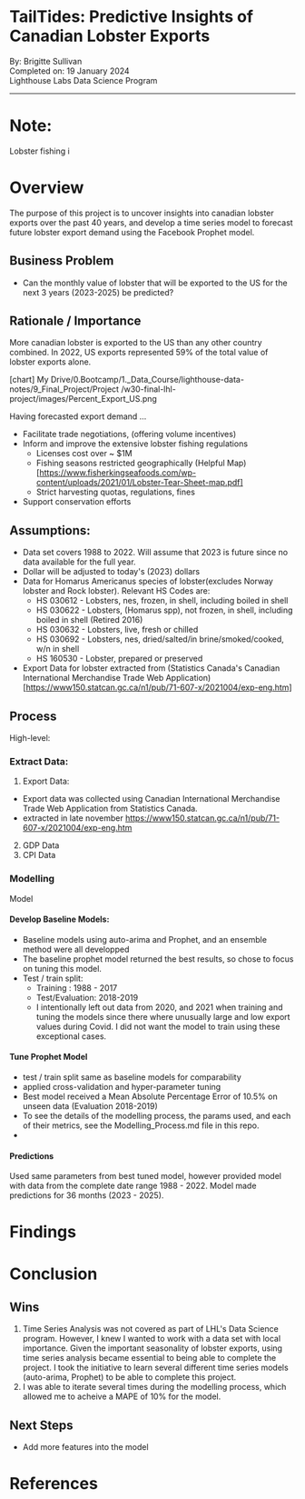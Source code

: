 # TailTides: Predictive Insights of Canadian Lobster Exports

By: Brigitte Sullivan</br>
Completed on:  19 January 2024 </br>
Lighthouse Labs Data Science Program</br>

----
# Note:
Lobster fishing i

# Overview

The purpose of this project is to uncover insights into canadian lobster exports over the past 40 years, and develop a time series model to forecast future lobster export demand using the Facebook Prophet model. 

## Business Problem
* Can the monthly value of lobster that will be exported to the US for the next 3 years (2023-2025) be predicted?

## Rationale / Importance

More canadian lobster is exported to the US than any other country combined. In 2022, US exports represented 59% of the total value of lobster exports alone. 

[chart]
My Drive/0.Bootcamp/1._Data_Course/lighthouse-data-notes/9_Final_Project/Project /w30-final-lhl-project/images/Percent_Export_US.png


Having forecasted export demand …
* Facilitate trade negotiations, (offering volume incentives)
* Inform and improve the extensive lobster fishing regulations 
    * Licenses cost over ~ $1M 
    * Fishing seasons restricted geographically (Helpful Map)[https://www.fisherkingseafoods.com/wp-content/uploads/2021/01/Lobster-Tear-Sheet-map.pdf]
    * Strict harvesting quotas, regulations, fines
* Support conservation efforts


## Assumptions:
* Data set covers 1988 to 2022. Will assume that 2023 is future since no data available for the full year.
* Dollar will be adjusted to today's (2023) dollars
* Data for Homarus Americanus species of lobster(excludes Norway lobster and Rock lobster). Relevant HS Codes are: 
    * HS 030612 - Lobsters, nes, frozen, in shell, including boiled in shell
    * HS 030622 - Lobsters, (Homarus spp), not frozen, in shell, including boiled in shell (Retired 2016)
    * HS 030632 - Lobsters, live, fresh or chilled
    * HS 030692 - Lobsters, nes, dried/salted/in brine/smoked/cooked, w/n in shell 
    * HS 160530 - Lobster, prepared or preserved
* Export Data for lobster extracted from (Statistics Canada's Canadian International Merchandise Trade Web Application)[https://www150.statcan.gc.ca/n1/pub/71-607-x/2021004/exp-eng.htm]

## Process

High-level:

### Extract Data:

1. Export Data: 
* Export data was collected using Canadian International Merchandise Trade Web Application from Statistics Canada.
* extracted in late november 
https://www150.statcan.gc.ca/n1/pub/71-607-x/2021004/exp-eng.htm
2. GDP Data
3. CPI Data

### Modelling
Model
#### Develop Baseline Models:
* Baseline models using auto-arima and Prophet, and an ensemble method were all developped
* The baseline prophet model returned the best results, so chose to focus on tuning this model.
* Test / train split:
    * Training : 1988 - 2017
    * Test/Evaluation: 2018-2019
    * I intentionally left out data from 2020, and 2021 when training and tuning the models since there where unusually large and low export values during Covid. I did not want the model to train using these exceptional cases. 

#### Tune Prophet Model
* test / train split same as baseline models for comparability
* applied cross-validation and hyper-parameter tuning
* Best model received a Mean Absolute Percentage Error of 10.5% on unseen data (Evaluation 2018-2019)
* To see the details of the modelling process, the params used, and each of their metrics, see the Modelling_Process.md file in this repo. 
* 
#### Predictions
Used same parameters from best tuned model, however provided model with data from the complete date range 1988 - 2022. Model made predictions for 36 months (2023 - 2025). 


# Findings


# Conclusion

## Wins

1. Time Series Analysis was not covered as part of LHL's Data Science program. However, I knew I wanted to work with a data set with local importance. Given the important seasonality of lobster exports, using time series analysis became essential to being able to complete the project. I took the initiative to learn several different time series models (auto-arima, Prophet) to be able to complete this project.
2. I was able to iterate several times during the modelling process, which allowed me to acheive a MAPE of 10% for the model.

## Next Steps

* Add more features into the model 

# References
